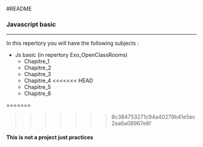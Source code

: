 #README
### Javascript basic

---

In this repertory you will have the following subjects :
* Js basic (in repertory Exo_OpenClassRooms)
  * Chapitre_1
  * Chapitre_2
  * Chapitre_3
  * Chapitre_4
<<<<<<< HEAD
  * Chapitre_5
  * Chapitre_6

  
=======

>>>>>>> 8c384753271c94a40279b41e5ec2aa6a08967e8f

#### This is not a project just practices


